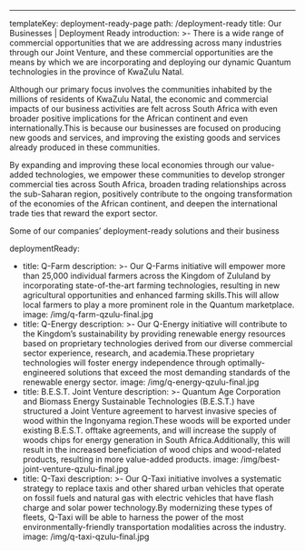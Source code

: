 ---

templateKey: deployment-ready-page
path: /deployment-ready
title: Our Businesses | Deployment Ready
introduction: >-
There is a wide range of commercial opportunities that we are addressing
across many industries through our Joint Venture, and these commercial
opportunities are the means by which we are incorporating and deploying our
dynamic Quantum technologies in the province of KwaZulu Natal.

Although our primary focus involves the communities inhabited by the millions
of residents of KwaZulu Natal, the economic and commercial impacts of our
business activities are felt across South Africa with even broader positive
implications for the African continent and even internationally.This is
because our businesses are focused on producing new goods and services, and
improving the existing goods and services already produced in these
communities.

By expanding and improving these local economies through our value-added
technologies, we empower these communities to develop stronger commercial ties
across South Africa, broaden trading relationships across the sub-Saharan
region, positively contribute to the ongoing transformation of the economies
of the African continent, and deepen the international trade ties that reward
the export sector.

Some of our companies’ deployment-ready solutions and their business

deploymentReady:

- title: Q-Farm
  description: >-
  Our Q-Farms initiative will empower more than 25,000 individual farmers
  across the Kingdom of Zululand by incorporating state-of-the-art farming
  technologies, resulting in new agricultural opportunities and enhanced
  farming skills.This will allow local farmers to play a more prominent role
  in the Quantum marketplace.
  image: /img/q-farm-qzulu-final.jpg
- title: Q-Energy
  description: >-
  Our Q-Energy initiative will contribute to the Kingdom’s sustainability by
  providing renewable energy resources based on proprietary technologies
  derived from our diverse commercial sector experience, research, and
  academia.These proprietary technologies will foster energy independence
  through optimally-engineered solutions that exceed the most demanding
  standards of the renewable energy sector.
  image: /img/q-energy-qzulu-final.jpg
- title: B.E.S.T. Joint Venture
  description: >-
  Quantum Age Corporation and Biomass Energy Sustainable Technologies
  (B.E.S.T.) have structured a Joint Venture agreement to harvest invasive
  species of wood within the Ingonyama region.These woods will be exported
  under existing B.E.S.T. offtake agreements, and will increase the supply
  of woods chips for energy generation in South Africa.Additionally, this
  will result in the increased beneficiation of wood chips and wood-related
  products, resulting in more value-added products.
  image: /img/best-joint-venture-qzulu-final.jpg
- title: Q-Taxi
  description: >-
  Our Q-Taxi initiative involves a systematic strategy to replace taxis and
  other shared urban vehicles that operate on fossil fuels and natural gas
  with electric vehicles that have flash charge and solar power
  technology.By modernizing these types of fleets, Q-Taxi will be able to
  harness the power of the most environmentally-friendly transportation
  modalities across the industry.
  image: /img/q-taxi-qzulu-final.jpg
